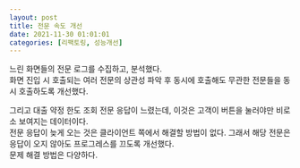 ```yaml
---
layout: post
title: 전문 속도 개선
date: 2021-11-30 01:01:01
categories: [리팩토링, 성능개선]
---
```


느린 화면들의 전문 로그를 수집하고, 분석했다.  
화면 진입 시 호출되는 여러 전문의 상관성 파악 후 동시에 호출해도 무관한 전문들을 동시 호출하도록 개선했다.  

그리고 대출 약정 한도 조회 전문 응답이 느렸는데, 이것은 고객이 버튼을 눌러야만 비로소 보여지는 데이터이다.  
전문 응답이 늦게 오는 것은 클라이언트 쪽에서 해결할 방법이 없다. 그래서 해당 전문은 응답이 오지 않아도 프로그레스를 끄도록 개선했다.  
문제 해결 방법은 다양하다.